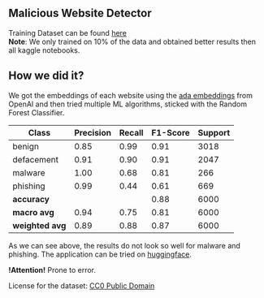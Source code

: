 ## Malicious Website Detector

Training Dataset can be found [here](https://www.kaggle.com/datasets/sid321axn/malicious-urls-dataset)  
**Note**: We only trained on 10% of the data and obtained better results then all kaggle notebooks.   

## How we did it?

We got the embeddings of each website using the [ada embeddings](https://openai.com/blog/new-and-improved-embedding-model) from OpenAI and then tried multiple ML algorithms, sticked with the Random Forest Classifier.

| Class      | Precision | Recall | F1-Score | Support |
|------------|-----------|--------|----------|---------|
| benign     | 0.85      | 0.99   | 0.91     | 3018    |
| defacement | 0.91      | 0.90   | 0.91     | 2047    |
| malware    | 1.00      | 0.68   | 0.81     | 266     |
| phishing   | 0.99      | 0.44   | 0.61     | 669     |
| **accuracy**  |           |        | 0.88     | 6000    |
| **macro avg** | 0.94      | 0.75   | 0.81     | 6000    |
| **weighted avg** | 0.89      | 0.88   | 0.87     | 6000    |

As we can see above, the results do not look so well for malware and phishing. The application can be tried on [huggingface](https://huggingface.co/spaces/LaurentiuStancioiu/Malicious_website_detector). 

**!Attention!** Prone to error.

License for the dataset: [CC0 Public Domain](https://creativecommons.org/publicdomain/zero/1.0/) 
